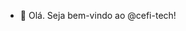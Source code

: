 - 👋 Olá. Seja bem-vindo ao @cefi-tech!

<!---
cefi-tech/cefi-tech is a ✨ special ✨ repository because its `README.md` (this file) appears on your GitHub profile.
You can click the Preview link to take a look at your changes.
--->
